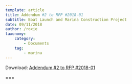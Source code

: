 ```yaml
---
template: article
title: Addendum #2 to RFP #2018-01
subtitle: Boat Launch and Marina Construction Project
date: 09/11/2018
author: /roxie
taxonomy:
    category:
        - Documents
    tag:
        - marina
---
```


Download: [Addendum #2 to RFP #2018-01](rfp-2018-01-addendum-2.pdf)

===


